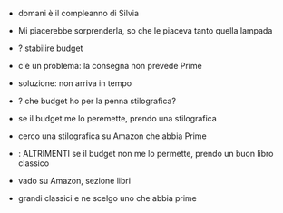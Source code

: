 - domani è il compleanno di Silvia
- Mi piacerebbe sorprenderla, so che le piaceva tanto quella lampada
- ? stabilire budget
- c'è un problema: la consegna non prevede Prime
- soluzione: non arriva in tempo

- ? che budget ho per la penna stilografica?
- se il budget me lo peremette, prendo una stilografica
- cerco una stilografica su Amazon che abbia Prime

- : ALTRIMENTI se il budget non me lo permette, prendo un buon libro classico
- vado su Amazon, sezione libri
- grandi classici e ne scelgo uno che abbia prime
